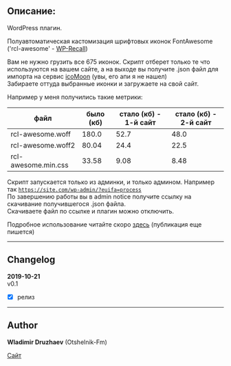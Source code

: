 ## Описание:

WordPress плагин.

Полуавтоматическая кастомизация шрифтовых иконок FontAwesome ('rcl-awesome' - [WP-Recall](https://wordpress.org/plugins/wp-recall/))  

Вам не нужно грузить все 675 иконок. Скрипт отберет только те что используются на вашем сайте, а на выходе вы получите .json файл 
для импорта на сервис [icoMoon](https://icomoon.io/app/) (увы, его апи я не нашел)  
Забираете оттуда выбранные иконки и загружаете на свой сайт.  

Например у меня получились такие метрики:  

| файл | было (кб) | стало (кб) - 1-й сайт | стало (кб) - 2-й сайт |
|------|----------|------------|------------|
| rcl-awesome.woff | 180.0 | 52.7 | 48.0 |  
| rcl-awesome.woff2 | 80.04 | 24.4 | 22.5 |  
| rcl-awesome.min.css | 33.58 | 9.08 | 8.48 |  

Скрипт запускается только из админки, и только админом. Например так <code>https://site.com/wp-admin/?euifa=process</code>  
По завершению работы вы в admin notice получите ссылку на скачивание получившегося .json файла.  
Скачиваете файл по ссылке и плагин можно отключить.  

Подробное использование читайте скоро [здесь](https://otshelnik-fm.ru/?p=5934&utm_source=free-plugin&utm_medium=github&utm_campaign=otfm-extract-used-icons-on-the-site&utm_content=github-com&utm_term=post-5934) (публикация еще пишется)  

------------------------------

## Changelog  
**2019-10-21**  
v0.1  
- [x] релиз  

------------------------------

## Author  

**Wladimir Druzhaev** (Otshelnik-Fm)  

[Сайт](https://otshelnik-fm.ru/?utm_source=free-plugin&utm_medium=github&utm_campaign=otfm-extract-used-icons-on-the-site&utm_content=github-com&utm_term=home-page)  
